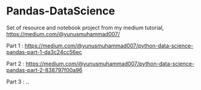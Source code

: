 # Pandas-DataScience
Set of resource and notebook project from my medium tutorial, https://medium.com/@yunusmuhammad007/

Part 1 : https://medium.com/@yunusmuhammad007/python-data-science-pandas-part-1-da3c24cc56ec

Part 2 : https://medium.com/@yunusmuhammad007/python-data-science-pandas-part-2-838797f00a96 

Part 3 : ..
